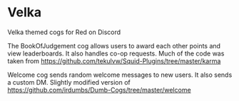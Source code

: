 # Velka
Velka themed cogs for Red on Discord

The BookOfJudgement cog allows users to award each other points and view leaderboards. It also handles co-op requests.
Much of the code was taken from https://github.com/tekulvw/Squid-Plugins/tree/master/karma

Welcome cog sends random welcome messages to new users. It also sends a custom DM.
Slightly modified version of https://github.com/irdumbs/Dumb-Cogs/tree/master/welcome